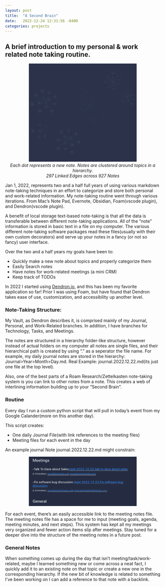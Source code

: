 ```yaml
---
layout: post
title:  "A Second Brain"
date:   2022-12-24 12:31:56 -0400
categories: projects
---
```



## A brief introduction to my personal & work related note taking routine.

<p align="center">
<img src="/images/knowledge-data.png" alt="drawing" width="350" style="center"/><br>
<i>Each dot represents a new note. Notes are clustered around topics in a hierarchy. 
<br>
297 Linked Edges across 927 Notes</i>
</p>

Jan 1, 2022, represents two and a half full years of using various markdown note-taking techniques in an effort to categorize and store both personal and work-related information. My note-taking routine went through various iterations. From Mac’s Note Pad, Evernote, Obsidian, Foam(vscode plugin), and Dendron(vscode plugin). 

A benefit of local storage text-based note-taking is that all the data is transferable between different note-taking applications. All of the “note” information is stored in basic text in a file on my computer. The various different note-taking software packages read these files(usually with their own custom decorators) and serve up your notes in a fancy (or not so fancy) user interface. 

Over the two and a half years my goals have been to:
* Quickly make a new note about topics and properly categorize them
* Easily Search notes
* Have notes for work-related meetings (a mini CRM)
* Keep track of TODOs

In 2022 I started using [Dendron.io](https://www.dendron.so/), and this has been my favorite application so far! Prior I was using Foam, but have found that Dendron takes ease of use, customization, and accessibility up another level. 

### Note-Taking Structure: 

My Vault, as Dendron describes it, is comprised mainly of my Journal, Personal, and Work-Related branches. In addition, I have branches for Technology, Tasks, and Meetings. 

The notes are structured in a hierarchy folder-like structure, however instead of actual folders on my computer all notes are single files, and their hierarchical path is created by using “.” as a seperator the file name. 
For example, my daily journal notes are stored in the hierarchy: Journal>Year>Month>Day.md. 
Real Example: journal.2022.12.22.md(its just one file at the top level).

Also, one of the best parts of a Roam Research/Zettelkasten note-taking system is you can link to other notes from a note. This creates a web of interlining information building up to your “Second Brain”. 

### Routine
Every day I run a custom python script that will pull in today’s event from my Google Calander(more on this another day). 

This script creates:
* One daily Journal File(with link references to the meeting files)
* Meeting files for each event in the day

An example journal Note journal.2022.12.22.md might constrain:

<p align="center">
<img src="/images/general-journal-note.png" alt="drawing" width="350" style="center"/><br>
</p>

For each event, there’s an easily accessible link to the meeting notes file. The meeting notes file has a space for me to input (meeting goals, agenda, meeting minutes, and next steps). This system has kept all my meetings very organized and fewer action items slip after meetings. Stay tuned for a deeper dive into the structure of the meeting notes in a future post. 

### General Notes
When something comes up during the day that isn’t meeting/task/work-related, maybe I learned something new or come across a neat fact, I quickly add it to an existing note on that topic or create a new one in the corresponding hierarchy. If the new bit of knowledge is related to something I've been working on I can add a reference to that note with a backlink.  
